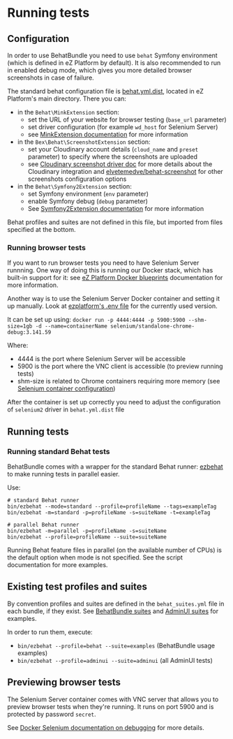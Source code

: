 # Running tests

## Configuration

In order to use BehatBundle you need to use `behat` Symfony environment (which is defined in eZ Platform by default). It is also recommended to run in enabled debug mode, which gives you more detailed browser screenshots in case of failure.

The standard behat configuration file is [behat.yml.dist](https://github.com/ezsystems/ezplatform/blob/2.5/behat.yml.dist), located in eZ Platform's main directory. There you can:
- in the `Behat\MinkExtension` section:
  - set the URL of your website for browser testing (`base_url` parameter)
  - set driver configuration (for example `wd_host` for Selenium Server)
  - see [MinkExtension documentation](https://github.com/Behat/MinkExtension/blob/master/doc/index.rst) for more information
- in the `Bex\Behat\ScreenshotExtension` section:
  - set your Cloudinary account details (`cloud_name` and `preset` parameter) to specify where the screenshots are uploaded
  - see [Cloudinary screenshot driver doc](https://github.com/ezsystems/behat-screenshot-image-driver-cloudinary/blob/master/README.md) for more details about the Cloudinary integration and [elvetemedve/behat-screenshot](https://github.com/elvetemedve/behat-screenshot) for other screenshots configuration options 
- in the `Behat\Symfony2Extension` section:
  - set Symfony environment (`env` parameter)
  - enable Symfony debug (`debug` parameter)
  - See [Symfony2Extension documentation](https://github.com/Behat/Symfony2Extension/blob/master/doc/index.rst) for more information

Behat profiles and suites are not defined in this file, but imported from files specified at the bottom.

### Running browser tests

If you want to run browser tests you need to have Selenium Server runnning. One way of doing this is running our Docker stack, which has built-in support for it: see [eZ Platform Docker blueprints](https://github.com/ezsystems/ezplatform/blob/master/doc/docker/README.md#behat-and-selenium-use) documentation for more information.

Another way is to use the Selenium Server Docker container and setting it up manually. Look at [ezplatform's .env file](https://github.com/ezsystems/ezplatform/blob/master/.env#L17) for the currently used version.

It can be set up using:
`docker run -p 4444:4444 -p 5900:5900 --shm-size=1gb -d --name=containerName selenium/standalone-chrome-debug:3.141.59`

Where: 
- 4444 is the port where Selenium Server will be accessible 
- 5900 is the port where the VNC client is accessible (to preview running tests) 
- shm-size is related to Chrome containers requiring more memory (see [Selenium container configuration](https://github.com/ezsystems/ezplatform/blob/master/doc/docker/selenium.yml#L16))

After the container is set up correctly you need to adjust the configuration of `selenium2` driver in `behat.yml.dist` file

## Running tests

### Running standard Behat tests

BehatBundle comes with a wrapper for the standard Behat runner: [ezbehat](../bin/ezbehat.sh) to make running tests in parallel easier.

Use:
```
# standard Behat runner
bin/ezbehat --mode=standard --profile=profileName --tags=exampleTag
bin/ezbehat -m=standard -p=profileName -s=suiteName -t=exampleTag
```
```
# parallel Behat runner
bin/ezbehat -m=parallel -p=profileName -s=suiteName
bin/ezbehat --profile=profileName --suite=suiteName
```

Running Behat feature files in parallel (on the available number of CPUs) is the default option when mode is not specified. See the script documentation for more examples.

## Existing test profiles and suites

By convention profiles and suites are defined in the `behat_suites.yml` file in each bundle, if they exist. See [BehatBundle suites](../behat_suites.yml) and [AdminUI suites](https://github.com/ezsystems/ezplatform-admin-ui/blob/master/behat_suites.yml) for examples.

In order to run them, execute:
- `bin/ezbehat --profile=behat --suite=examples` (BehatBundle usage examples)
- `bin/ezbehat --profile=adminui --suite=adminui` (all AdminUI tests)

## Previewing browser tests

The Selenium Server container comes with VNC server that allows you to preview browser tests when they're running. It runs on port 5900 and is protected by password `secret`. 

See [Docker Selenium documentation on debugging](https://github.com/SeleniumHQ/docker-selenium#debugging) for more details.
